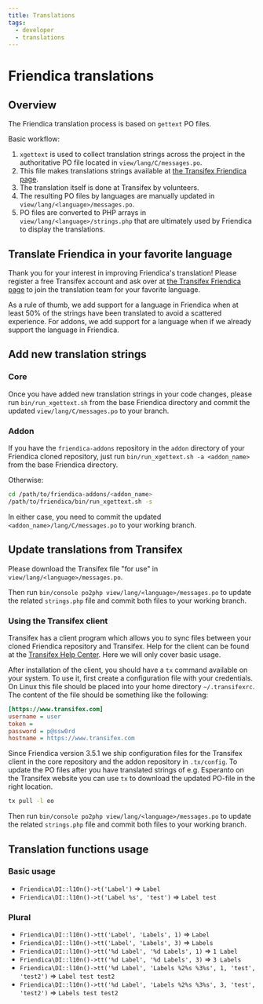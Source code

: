 ```yaml
---
title: Translations
tags:
  - developer
  - translations
---
```

# Friendica translations

## Overview

The Friendica translation process is based on `gettext` PO files.

Basic workflow:
1. `xgettext` is used to collect translation strings across the project in the authoritative PO file located in `view/lang/C/messages.po`.
2. This file makes translations strings available at [the Transifex Friendica page](https://www.transifex.com/Friendica/friendica/dashboard/).
3. The translation itself is done at Transifex by volunteers.
4. The resulting PO files by languages are manually updated in `view/lang/<language>/messages.po`.
5. PO files are converted to PHP arrays in `view/lang/<language>/strings.php` that are ultimately used by Friendica to display the translations.

## Translate Friendica in your favorite language

Thank you for your interest in improving Friendica's translation!
Please register a free Transifex account and ask over at [the Transifex Friendica page](https://www.transifex.com/Friendica/friendica/dashboard/) to join the translation team for your favorite language.

As a rule of thumb, we add support for a language in Friendica when at least 50% of the strings have been translated to avoid a scattered experience.
For addons, we add support for a language when if we already support the language in Friendica.

## Add new translation strings

### Core

Once you have added new translation strings in your code changes, please run `bin/run_xgettext.sh` from the base Friendica directory and commit the updated `view/lang/C/messages.po` to your branch.

### Addon

If you have the `friendica-addons` repository in the `addon` directory of your Friendica cloned repository, just run `bin/run_xgettext.sh -a <addon_name>` from the base Friendica directory.

Otherwise:

```sh
cd /path/to/friendica-addons/<addon_name>
/path/to/friendica/bin/run_xgettext.sh -s
```

In either case, you need to commit the updated `<addon_name>/lang/C/messages.po` to your working branch.

## Update translations from Transifex

Please download the Transifex file "for use" in `view/lang/<language>/messages.po`.

Then run `bin/console po2php view/lang/<language>/messages.po` to update the related `strings.php` file and commit both files to your working branch.

### Using the Transifex client

Transifex has a client program which allows you to sync files between your cloned Friendica repository and Transifex.
Help for the client can be found at the [Transifex Help Center](https://docs.transifex.com/client/introduction).
Here we will only cover basic usage.

After installation of the client, you should have a `tx` command available on your system.
To use it, first create a configuration file with your credentials.
On Linux this file should be placed into your home directory `~/.transifexrc`.
The content of the file should be something like the following:

```ini
[https://www.transifex.com]
username = user
token =
password = p@ssw0rd
hostname = https://www.transifex.com
```

Since Friendica version 3.5.1 we ship configuration files for the Transifex client in the core repository and the addon repository in `.tx/config`.
To update the PO files after you have translated strings of e.g. Esperanto on the Transifex website you can use `tx` to download the updated PO-file in the right location.

```sh
tx pull -l eo
```

Then run `bin/console po2php view/lang/<language>/messages.po` to update the related `strings.php` file and commit both files to your working branch.

## Translation functions usage

### Basic usage

- `Friendica\DI::l10n()->t('Label')` => `Label`
- `Friendica\DI::l10n()->t('Label %s', 'test')` => `Label test`

### Plural

- `Friendica\DI::l10n()->tt('Label', 'Labels', 1)` => `Label`
- `Friendica\DI::l10n()->tt('Label', 'Labels', 3)` => `Labels`
- `Friendica\DI::l10n()->tt('%d Label', '%d Labels', 1)` => `1 Label`
- `Friendica\DI::l10n()->tt('%d Label', '%d Labels', 3)` => `3 Labels`
- `Friendica\DI::l10n()->tt('%d Label', 'Labels %2%s %3%s', 1, 'test', 'test2')` => `Label test test2`
- `Friendica\DI::l10n()->tt('%d Label', 'Labels %2%s %3%s', 3, 'test', 'test2')` => `Labels test test2`
